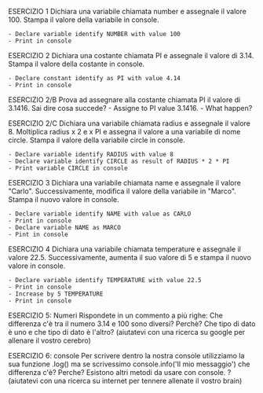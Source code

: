 <!-- /////CONSEGNE///// -->

ESERCIZIO 1
    Dichiara una variabile chiamata number e assegnale il valore 100. Stampa il valore della variabile in console.

    - Declare variable identify NUMBER with value 100
    - Print in console

ESERCIZIO 2
    Dichiara una costante chiamata PI e assegnale il valore di 3.14. Stampa il valore della costante in console.

    - Declare constant identify as PI with value 4.14
    - Print in console

ESERCIZIO 2/B
    Prova ad assegnare alla costante chiamata PI il valore di 3.1416. Sai dire cosa succede?
        - Assigne to PI value 3.1416.
        - What happen?

ESERCIZIO 2/C
    Dichiara una variabile chiamata radius e assegnale il valore 8.
    Moltiplica radius x 2 e x PI e assegna il valore a una variabile di nome circle.
    Stampa il valore della variabile circle in console.

    - Declare variable identify RADIUS with value 8
    - Declare variable identify CIRCLE as result of RADIUS * 2 * PI
    - Print variable CIRCLE in console

ESERCIZIO 3
    Dichiara una variabile chiamata name e
    assegnale il valore "Carlo".
    Successivamente, modifica il valore della variabile in "Marco".
    Stampa il nuovo valore in console.

    - Declare variable identify NAME with value as CARLO
    - Print in console
    - Declare variable NAME as MARCO
    - Pint in console

<!-- NOTA: in ogni esercizio, scrivi in un commento il tipo di valore che sarà contenuto in ogni variabile, es.:

let city = "Roma"; //string
const phi = 1.618033 //number

 -->
ESERCIZIO 4
Dichiara una variabile chiamata temperature e assegnale il valore 22.5. Successivamente, aumenta il suo valore di 5 e stampa il nuovo valore in console.

    - Declare variable identify TEMPERATURE with value 22.5 
    - Print in console
    - Increase by 5 TEMPERATURE 
    - Print in console


 ESERCIZIO 5: Numeri
Rispondete in un commento a più righe: Che differenza c'è tra il numero 3.14 e 100 sono diversi? Perchè? Che tipo di dato è uno e che tipo di dato è l'altro?
(aiutatevi con una ricerca su google per allenare il vostro cerebro)

ESERCIZIO 6: console
Per scrivere dentro la nostra console utilizziamo la sua funzione .log() ma se scrivessimo console.info('Il mio messaggio') che differenza c'è? Perche?
Esistono altri metodi da usare con console. ?
(aiutatevi con una ricerca su internet per tennere allenate il vostro brain)
